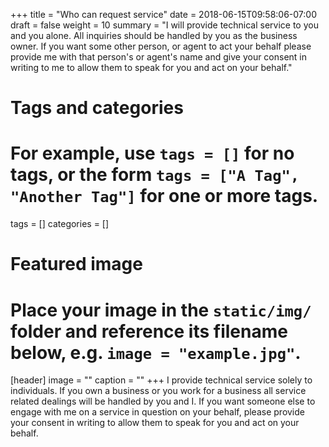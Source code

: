 +++
title = "Who can request service"
date = 2018-06-15T09:58:06-07:00
draft = false
weight = 10
summary = "I will provide technical service to you and you alone. All inquiries should be handled by you as the business owner. If you want some other person, or agent to act your behalf please provide me with that person's or agent's name and give your consent in writing to me to allow them to speak for you and act on your behalf."

# Tags and categories
# For example, use `tags = []` for no tags, or the form `tags = ["A Tag", "Another Tag"]` for one or more tags.
tags = []
categories = []

# Featured image
# Place your image in the `static/img/` folder and reference its filename below, e.g. `image = "example.jpg"`.
[header]
image = ""
caption = ""
+++
I provide technical service solely to individuals. If you own a business or you work for a business all service related dealings will be handled by you and I. If you want someone else to engage with me on a service in question on your behalf, please provide your consent in writing to allow them to speak for you and act on your behalf.
